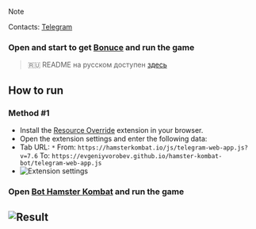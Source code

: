 > [!NOTE]
> Contacts: [Telegram](https://t.me/evggordadym)
### Open and start to get [Bonuce](https://t.me/hamsteR_kombat_boT/start?startapp=316885075) and run the game
> 🇷🇺 README на русском доступен [здесь](README.md)

## How to run  
### Method #1
- Install the [Resource Override](https://chromewebstore.google.com/detail/resource-override/pkoacgokdfckfpndoffpifphamojphii) extension in your browser.
- Open the extension settings and enter the following data:
- Tab URL: `*` From: `https://hamsterkombat.io/js/telegram-web-app.js?v=7.6` To: `https://evgeniyvorobev.github.io/hamster-kombat-bot/telegram-web-app.js`
- ![Extension settings](settings.jpg)
### Open [Bot Hamster Kombat](https://web.telegram.org/k/#?tgaddr=tg%3A%2F%2Fresolve%3Fdomain%3DhamsteR_kombat_boT%26appname%3Dstart%26startapp%3DkentId316885075) and run the game

## ![Result](result.jpg)
